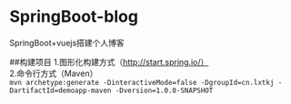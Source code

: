 # SpringBoot-blog
SpringBoot+vuejs搭建个人博客

##构建项目
1.图形化构建方式（http://start.spring.io/）  
2.命令行方式（Maven）  
`mvn archetype:generate -DinteractiveMode=false -DgroupId=cn.lxtkj -DartifactId=demoapp-maven -Dversion=1.0.0-SNAPSHOT`  


